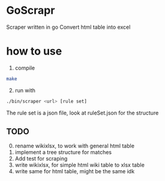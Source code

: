 # GoScrapr
Scraper written in go
Convert html table into excel

# how to use
1. compile
```bash
make
```
2. run with
```bash
./bin/scraper <url> [rule set]
```
The rule set is a json file, look at ruleSet.json for the structure 

## TODO
0. rename wikixlsx, to work with general html table
1. implement a tree structure for matches
2. Add test for scraping
3. write wikixlsx, for simple html wiki table to xlsx table
4. write same for html table, might be the same idk
